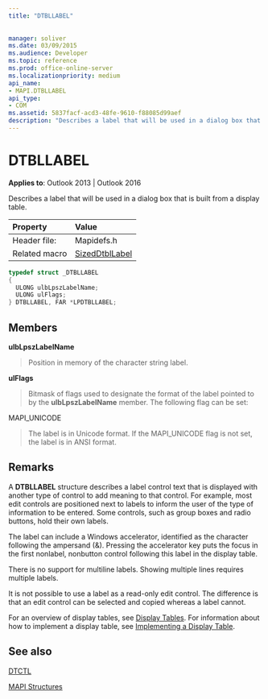 ```yaml
---
title: "DTBLLABEL"
 
 
manager: soliver
ms.date: 03/09/2015
ms.audience: Developer
ms.topic: reference
ms.prod: office-online-server
ms.localizationpriority: medium
api_name:
- MAPI.DTBLLABEL
api_type:
- COM
ms.assetid: 5837facf-acd3-48fe-9610-f88085d99aef
description: "Describes a label that will be used in a dialog box that is built from a display table."
---
```


# DTBLLABEL

  
  
**Applies to**: Outlook 2013 | Outlook 2016 
  
Describes a label that will be used in a dialog box that is built from a display table.
  
|Property |Value |
|:-----|:-----|
|Header file:  <br/> |Mapidefs.h  <br/> |
|Related macro  <br/> |[SizedDtblLabel](sizeddtbllabel.md) <br/> |
   
```cpp
typedef struct _DTBLLABEL
{
  ULONG ulbLpszLabelName;
  ULONG ulFlags;
} DTBLLABEL, FAR *LPDTBLLABEL;

```

## Members

 **ulbLpszLabelName**
  
> Position in memory of the character string label.
    
 **ulFlags**
  
> Bitmask of flags used to designate the format of the label pointed to by the **ulbLpszLabelName** member. The following flag can be set: 
    
MAPI_UNICODE 
  
> The label is in Unicode format. If the MAPI_UNICODE flag is not set, the label is in ANSI format.
    
## Remarks

A **DTBLLABEL** structure describes a label control text that is displayed with another type of control to add meaning to that control. For example, most edit controls are positioned next to labels to inform the user of the type of information to be entered. Some controls, such as group boxes and radio buttons, hold their own labels. 
  
The label can include a Windows accelerator, identified as the character following the ampersand (&amp;). Pressing the accelerator key puts the focus in the first nonlabel, nonbutton control following this label in the display table.
  
There is no support for multiline labels. Showing multiple lines requires multiple labels.
  
It is not possible to use a label as a read-only edit control. The difference is that an edit control can be selected and copied whereas a label cannot. 
  
For an overview of display tables, see [Display Tables](display-tables.md). For information about how to implement a display table, see [Implementing a Display Table](display-table-implementation.md).
  
## See also



[DTCTL](dtctl.md)


[MAPI Structures](mapi-structures.md)

